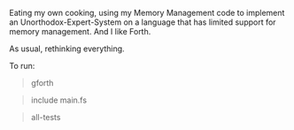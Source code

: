 Eating my own cooking, using my Memory Management code to implement an Unorthodox-Expert-System on a language that has limited support for memory management.
And I like Forth.

As usual, rethinking everything.

To run:

> gforth

> include main.fs

> all-tests
